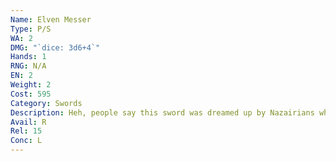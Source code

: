 ```yaml
---
Name: Elven Messer
Type: P/S
WA: 2
DMG: "`dice: 3d6+4`"
Hands: 1
RNG: N/A
EN: 2
Weight: 2
Cost: 595
Category: Swords
Description: Heh, people say this sword was dreamed up by Nazairians who were forbidden to carry swords by the black ones. Made these huge ploughin’ knives so they weren’t technically carryin’ a sword. Didn’t go over too well, but the elves picked up the design and perfected it.
Avail: R
Rel: 15
Conc: L
---
```

